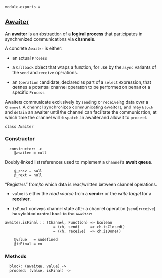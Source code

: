     module.exports =




## [Awaiter]()

An **awaiter** is an abstraction of a **logical process** that participates in
synchronized communications via **channels**.

A concrete `Awaiter` is either:

- an actual `Process`

- a `Callback` object that wraps a function, for use by the `async` variants of
  the `send` and `receive` operations.

- an `Operation` candidate, declared as part of a `select` expression, that
  defines a potential channel operation to be performed on behalf of a specific
  `Process`

Awaiters communicate exclusively by `send`ing or `receive`ing data over a
`Channel`. A channel synchronizes communicating awaiters, and may `block` and
`detain` an awaiter until the channel can facilitate the communication, at
which time the channel will `dispatch` an awaiter and allow it to `proceed`.

    class Awaiter


### Constructor

      constructor: ->
        @awaitee = null

Doubly-linked list references used to implement a `Channel`’s **await queue**.

        @_prev = null
        @_next = null

“Registers” from/to which data is read/written between channel operations.

- `value` is either the *read source* from a **sender** or the *write target*
  for a **receiver**.

- `isFinal` conveys channel state after a channel operation (`send`|`receive`)
  has yielded control back to the `Awaiter`:

```
awaiter.isFinal :: (Channel, Function) => boolean
                      = (ch, send)     => ch.isClosed()
                      = (ch, receive)  => ch.isDone()
```

        @value   = undefined
        @isFinal = no




### Methods

      block: (awaitee, value) ->
      proceed: (value, isFinal) ->
